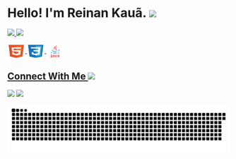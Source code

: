 <h1 >Hello! I'm Reinan Kauã. <img src="https://emoji.gg/assets/emoji/7715-hello.png" width="25"></h1>
<div>
  <a href="https://github.com/reinankaua">
  <img height="150em" src="https://github-readme-stats.vercel.app/api?username=reinankaua&show_icons=true&theme=tokyonight&include_all_commits=true&count_private=true"/>
  <img height="150em" src="https://github-readme-stats.vercel.app/api/top-langs/?username=reinankaua&layout=compact&langs_count=7&theme=tokyonight"/>
</div>
<div style="display: inline_block"><br>
  <img align="center" alt="HTML" height="30" width="40" src="https://raw.githubusercontent.com/devicons/devicon/master/icons/html5/html5-original.svg">
  <img align="center" alt="CSS" height="30" width="40" src="https://raw.githubusercontent.com/devicons/devicon/master/icons/css3/css3-original.svg">
  <img align="center" alt="Java" height="30" width="40" src="https://github.com/devicons/devicon/blob/master/icons/java/java-original-wordmark.svg">
  
  
</div>
  
##
  
<div> 
  <h2>
    Connect With Me
    <a target="_blank">
      <img src="https://media.tenor.com/images/22f42c11b612b041b4038573dca18a2d/tenor.gif" height="25px" style="max-width:100%;">
    </a>
  </h2>
  <a href="https://api.whatsapp.com/send?phone=5575991496752&text=Digite%20sua%20mensagem..." target="_blank"><img src="https://img.shields.io/badge/WhatsApp-25D366?style=for-the-badge&logo=whatsapp&logoColor=white" target="_blank"></a>
  <a href="https://www.linkedin.com/in/reinankaua" target="_blank"><img src="https://img.shields.io/badge/-Reinan%20Kauã-%230077B5?style=for-the-badge&logo=linkedin&logoColor=white" target="_blank"></a> 
 
![Snake animation](https://github.com/reinankaua/reinankaua/blob/output/github-contribution-grid-snake.svg)
 
</div>
